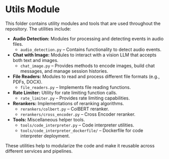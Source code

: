 # Utils Module

This folder contains utility modules and tools that are used throughout the repository. The utilities include:

- **Audio Detection:** Modules for processing and detecting events in audio files.
  - `audio_detection.py` – Contains functionality to detect audio events.
- **Chat with Image:** Modules to interact with a vision LLM that accepts both text and images.
  - `chat_image.py` – Provides methods to encode images, build chat messages, and manage session histories.
- **File Readers:** Modules to read and process different file formats (e.g., PDFs, DOCX).
  - `file_readers.py` – Implements file reading functions.
- **Rate Limiter:** Utility for rate limiting function calls.
  - `rate_limiter.py` – Provides rate limiting capabilities.
- **Rerankers:** Implementations of reranking algorithms.
  - `rerankers/colbert.py` – ColBERT reranker.
  - `rerankers/cross_encoder.py` – Cross Encoder reranker.
- **Tools:** Miscellaneous helper tools.
  - `tools/code_interpreter.py` – Code interpreter utilities.
  - `tools/code_interpreter_dockerfile/` – Dockerfile for code interpreter deployment.

These utilities help to modularize the code and make it reusable across different services and pipelines.
